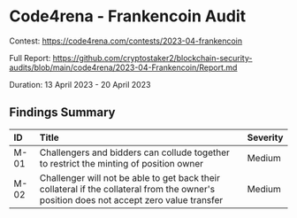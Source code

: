 # Code4rena - Frankencoin Audit

Contest: https://code4rena.com/contests/2023-04-frankencoin

Full Report: https://github.com/cryptostaker2/blockchain-security-audits/blob/main/code4rena/2023-04-Frankencoin/Report.md

Duration: 13 April 2023 - 20 April 2023

## Findings Summary

| ID   | Title                                                                                                                                    | Severity |
| :--- | :--------------------------------------------------------------------------------------------------------------------------------------- | :------- |
| M-01 | Challengers and bidders can collude together to restrict the minting of position owner                                                   | Medium   |
| M-02 | Challenger will not be able to get back their collateral if the collateral from the owner's position does not accept zero value transfer | Medium   |
